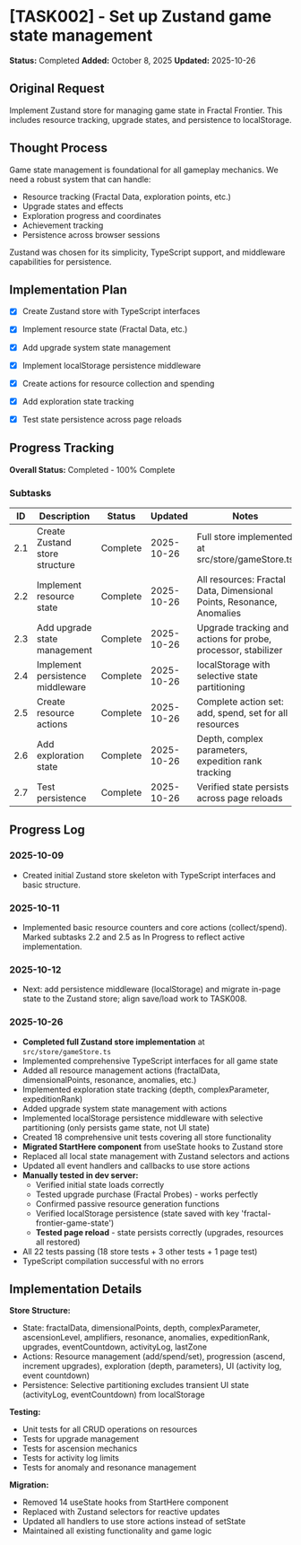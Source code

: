 # [TASK002] - Set up Zustand game state management

**Status:** Completed
**Added:** October 8, 2025
**Updated:** 2025-10-26

## Original Request

Implement Zustand store for managing game state in Fractal Frontier. This includes resource tracking, upgrade states, and persistence to localStorage.

## Thought Process

Game state management is foundational for all gameplay mechanics. We need a robust system that can handle:

- Resource tracking (Fractal Data, exploration points, etc.)
- Upgrade states and effects
- Exploration progress and coordinates
- Achievement tracking
- Persistence across browser sessions

Zustand was chosen for its simplicity, TypeScript support, and middleware capabilities for persistence.

## Implementation Plan

- [x] Create Zustand store with TypeScript interfaces
- [x] Implement resource state (Fractal Data, etc.)
- [x] Add upgrade system state management
- [x] Implement localStorage persistence middleware
- [x] Create actions for resource collection and spending
- [x] Add exploration state tracking
- [x] Test state persistence across page reloads


## Progress Tracking

**Overall Status:** Completed - 100% Complete

### Subtasks

| ID  | Description           | Status                                     | Updated | Notes                |
| --- | --------------------- | ------------------------------------------ | ------- | -------------------- |
| 2.1 | Create Zustand store structure | Complete | 2025-10-26 | Full store implemented at src/store/gameStore.ts |
| 2.2 | Implement resource state | Complete | 2025-10-26 | All resources: Fractal Data, Dimensional Points, Resonance, Anomalies |
| 2.3 | Add upgrade state management | Complete | 2025-10-26 | Upgrade tracking and actions for probe, processor, stabilizer |
| 2.4 | Implement persistence middleware | Complete | 2025-10-26 | localStorage with selective state partitioning |
| 2.5 | Create resource actions | Complete | 2025-10-26 | Complete action set: add, spend, set for all resources |
| 2.6 | Add exploration state | Complete | 2025-10-26 | Depth, complex parameters, expedition rank tracking |
| 2.7 | Test persistence | Complete | 2025-10-26 | Verified state persists across page reloads |

## Progress Log

### 2025-10-09

- Created initial Zustand store skeleton with TypeScript interfaces and basic structure.

### 2025-10-11

- Implemented basic resource counters and core actions (collect/spend). Marked subtasks 2.2 and 2.5 as In Progress to reflect active implementation.

### 2025-10-12

- Next: add persistence middleware (localStorage) and migrate in-page state to the Zustand store; align save/load work to TASK008.

### 2025-10-26

- **Completed full Zustand store implementation** at `src/store/gameStore.ts`
- Implemented comprehensive TypeScript interfaces for all game state
- Added all resource management actions (fractalData, dimensionalPoints, resonance, anomalies, etc.)
- Implemented exploration state tracking (depth, complexParameter, expeditionRank)
- Added upgrade system state management with actions
- Implemented localStorage persistence middleware with selective partitioning (only persists game state, not UI state)
- Created 18 comprehensive unit tests covering all store functionality
- **Migrated StartHere component** from useState hooks to Zustand store
- Replaced all local state management with Zustand selectors and actions
- Updated all event handlers and callbacks to use store actions
- **Manually tested in dev server:**
  - Verified initial state loads correctly
  - Tested upgrade purchase (Fractal Probes) - works perfectly
  - Confirmed passive resource generation functions
  - Verified localStorage persistence (state saved with key 'fractal-frontier-game-state')
  - **Tested page reload** - state persists correctly (upgrades, resources all restored)
- All 22 tests passing (18 store tests + 3 other tests + 1 page test)
- TypeScript compilation successful with no errors

## Implementation Details

**Store Structure:**
- State: fractalData, dimensionalPoints, depth, complexParameter, ascensionLevel, amplifiers, resonance, anomalies, expeditionRank, upgrades, eventCountdown, activityLog, lastZone
- Actions: Resource management (add/spend/set), progression (ascend, increment upgrades), exploration (depth, parameters), UI (activity log, event countdown)
- Persistence: Selective partitioning excludes transient UI state (activityLog, eventCountdown) from localStorage

**Testing:**
- Unit tests for all CRUD operations on resources
- Tests for upgrade management
- Tests for ascension mechanics
- Tests for activity log limits
- Tests for anomaly and resonance management

**Migration:**
- Removed 14 useState hooks from StartHere component
- Replaced with Zustand selectors for reactive updates
- Updated all handlers to use store actions instead of setState
- Maintained all existing functionality and game logic
